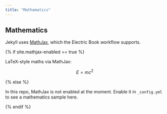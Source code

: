 ```yaml
---
title: "Mathematics"
---
```


## Mathematics

Jekyll uses [MathJax](http://docs.mathjax.org/en/latest/), which the Electric Book workflow supports.

{% if site.mathjax-enabled == true %}

LaTeX-style maths via MathJax:

$$E = mc^2$$

{% else %}

In this repo, MathJax is not enabled at the moment. Enable it in `_config.yml` to see a mathematics sample here.

{% endif %}
